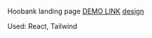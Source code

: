 Hoobank landing page
[DEMO LINK](https://poznianski.github.io/bank_app/)
[design](https://www.figma.com/file/bUGIPys15E78w9bs1l4tgS/HooBank?node-id=1%3A31)

Used: React, Tailwind
